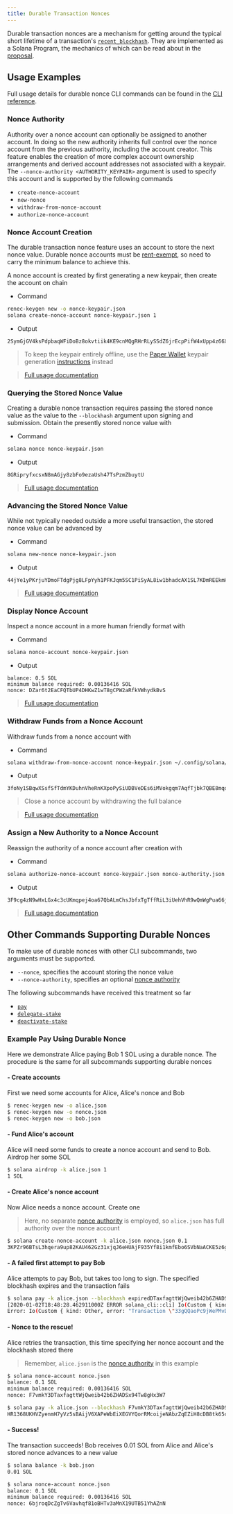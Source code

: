 ```yaml
---
title: Durable Transaction Nonces
---
```


Durable transaction nonces are a mechanism for getting around the typical
short lifetime of a transaction's [`recent_blockhash`](developing/programming-model/transactions.md#recent-blockhash).
They are implemented as a Solana Program, the mechanics of which can be read
about in the [proposal](../implemented-proposals/durable-tx-nonces.md).

## Usage Examples

Full usage details for durable nonce CLI commands can be found in the
[CLI reference](../cli/usage.md).

### Nonce Authority

Authority over a nonce account can optionally be assigned to another account. In
doing so the new authority inherits full control over the nonce account from the
previous authority, including the account creator. This feature enables the
creation of more complex account ownership arrangements and derived account
addresses not associated with a keypair. The `--nonce-authority <AUTHORITY_KEYPAIR>`
argument is used to specify this account and is supported by the following
commands

- `create-nonce-account`
- `new-nonce`
- `withdraw-from-nonce-account`
- `authorize-nonce-account`

### Nonce Account Creation

The durable transaction nonce feature uses an account to store the next nonce
value. Durable nonce accounts must be [rent-exempt](../implemented-proposals/rent.md#two-tiered-rent-regime),
so need to carry the minimum balance to achieve this.

A nonce account is created by first generating a new keypair, then create the account on chain

- Command

```bash
renec-keygen new -o nonce-keypair.json
solana create-nonce-account nonce-keypair.json 1
```

- Output

```text
2SymGjGV4ksPdpbaqWFiDoBz8okvtiik4KE9cnMQgRHrRLySSdZ6jrEcpPifW4xUpp4z66XM9d9wM48sA7peG2XL
```

> To keep the keypair entirely offline, use the [Paper Wallet](wallet-guide/paper-wallet.md) keypair generation [instructions](wallet-guide/paper-wallet.md#seed-phrase-generation) instead

> [Full usage documentation](../cli/usage.md#solana-create-nonce-account)

### Querying the Stored Nonce Value

Creating a durable nonce transaction requires passing the stored nonce value as
the value to the `--blockhash` argument upon signing and submission. Obtain the
presently stored nonce value with

- Command

```bash
solana nonce nonce-keypair.json
```

- Output

```text
8GRipryfxcsxN8mAGjy8zbFo9ezaUsh47TsPzmZbuytU
```

> [Full usage documentation](../cli/usage.md#solana-get-nonce)

### Advancing the Stored Nonce Value

While not typically needed outside a more useful transaction, the stored nonce
value can be advanced by

- Command

```bash
solana new-nonce nonce-keypair.json
```

- Output

```text
44jYe1yPKrjuYDmoFTdgPjg8LFpYyh1PFKJqm5SC1PiSyAL8iw1bhadcAX1SL7KDmREEkmHpYvreKoNv6fZgfvUK
```

> [Full usage documentation](../cli/usage.md#solana-new-nonce)

### Display Nonce Account

Inspect a nonce account in a more human friendly format with

- Command

```bash
solana nonce-account nonce-keypair.json
```

- Output

```text
balance: 0.5 SOL
minimum balance required: 0.00136416 SOL
nonce: DZar6t2EaCFQTbUP4DHKwZ1wT8gCPW2aRfkVWhydkBvS
```

> [Full usage documentation](../cli/usage.md#solana-nonce-account)

### Withdraw Funds from a Nonce Account

Withdraw funds from a nonce account with

- Command

```bash
solana withdraw-from-nonce-account nonce-keypair.json ~/.config/solana/id.json 0.5
```

- Output

```text
3foNy1SBqwXSsfSfTdmYKDuhnVheRnKXpoPySiUDBVeDEs6iMVokgqm7AqfTjbk7QBE8mqomvMUMNQhtdMvFLide
```

> Close a nonce account by withdrawing the full balance

> [Full usage documentation](../cli/usage.md#solana-withdraw-from-nonce-account)

### Assign a New Authority to a Nonce Account

Reassign the authority of a nonce account after creation with

- Command

```bash
solana authorize-nonce-account nonce-keypair.json nonce-authority.json
```

- Output

```text
3F9cg4zN9wHxLGx4c3cUKmqpej4oa67QbALmChsJbfxTgTffRiL3iUehVhR9wQmWgPua66jPuAYeL1K2pYYjbNoT
```

> [Full usage documentation](../cli/usage.md#solana-authorize-nonce-account)

## Other Commands Supporting Durable Nonces

To make use of durable nonces with other CLI subcommands, two arguments must be
supported.

- `--nonce`, specifies the account storing the nonce value
- `--nonce-authority`, specifies an optional [nonce authority](#nonce-authority)

The following subcommands have received this treatment so far

- [`pay`](../cli/usage.md#solana-pay)
- [`delegate-stake`](../cli/usage.md#solana-delegate-stake)
- [`deactivate-stake`](../cli/usage.md#solana-deactivate-stake)

### Example Pay Using Durable Nonce

Here we demonstrate Alice paying Bob 1 SOL using a durable nonce. The procedure
is the same for all subcommands supporting durable nonces

#### - Create accounts

First we need some accounts for Alice, Alice's nonce and Bob

```bash
$ renec-keygen new -o alice.json
$ renec-keygen new -o nonce.json
$ renec-keygen new -o bob.json
```

#### - Fund Alice's account

Alice will need some funds to create a nonce account and send to Bob. Airdrop
her some SOL

```bash
$ solana airdrop -k alice.json 1
1 SOL
```

#### - Create Alice's nonce account

Now Alice needs a nonce account. Create one

> Here, no separate [nonce authority](#nonce-authority) is employed, so `alice.json` has full authority over the nonce account

```bash
$ solana create-nonce-account -k alice.json nonce.json 0.1
3KPZr96BTsL3hqera9up82KAU462Gz31xjqJ6eHUAjF935Yf8i1kmfEbo6SVbNaACKE5z6gySrNjVRvmS8DcPuwV
```

#### - A failed first attempt to pay Bob

Alice attempts to pay Bob, but takes too long to sign. The specified blockhash
expires and the transaction fails

```bash
$ solana pay -k alice.json --blockhash expiredDTaxfagttWjQweib42b6ZHADSx94Tw8gHx3W7 bob.json 0.01
[2020-01-02T18:48:28.462911000Z ERROR solana_cli::cli] Io(Custom { kind: Other, error: "Transaction \"33gQQaoPc9jWePMvDAeyJpcnSPiGUAdtVg8zREWv4GiKjkcGNufgpcbFyRKRrA25NkgjZySEeKue5rawyeH5TzsV\" failed: None" })
Error: Io(Custom { kind: Other, error: "Transaction \"33gQQaoPc9jWePMvDAeyJpcnSPiGUAdtVg8zREWv4GiKjkcGNufgpcbFyRKRrA25NkgjZySEeKue5rawyeH5TzsV\" failed: None" })
```

#### - Nonce to the rescue!

Alice retries the transaction, this time specifying her nonce account and the
blockhash stored there

> Remember, `alice.json` is the [nonce authority](#nonce-authority) in this example

```bash
$ solana nonce-account nonce.json
balance: 0.1 SOL
minimum balance required: 0.00136416 SOL
nonce: F7vmkY3DTaxfagttWjQweib42b6ZHADSx94Tw8gHx3W7
```

```bash
$ solana pay -k alice.json --blockhash F7vmkY3DTaxfagttWjQweib42b6ZHADSx94Tw8gHx3W7 --nonce nonce.json bob.json 0.01
HR1368UKHVZyenmH7yVz5sBAijV6XAPeWbEiXEGVYQorRMcoijeNAbzZqEZiH8cDB8tk65ckqeegFjK8dHwNFgQ
```

#### - Success!

The transaction succeeds! Bob receives 0.01 SOL from Alice and Alice's stored
nonce advances to a new value

```bash
$ solana balance -k bob.json
0.01 SOL
```

```bash
$ solana nonce-account nonce.json
balance: 0.1 SOL
minimum balance required: 0.00136416 SOL
nonce: 6bjroqDcZgTv6Vavhqf81oBHTv3aMnX19UTB51YhAZnN
```
